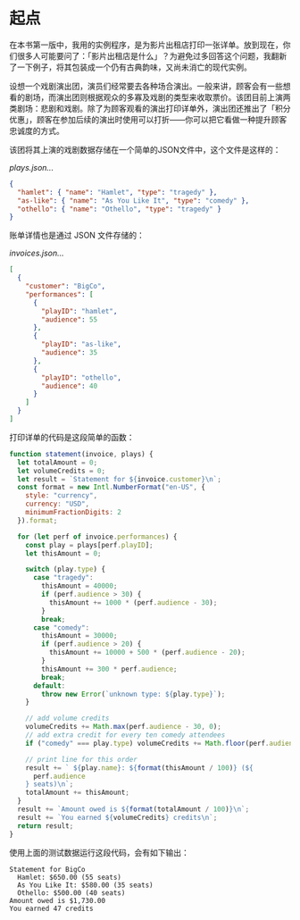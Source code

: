 # 起点

在本书第一版中，我用的实例程序，是为影片出租店打印一张详单。放到现在，你们很多人可能要问了：「影片出租店是什么」？为避免过多回答这个问题，我翻新了一下例子，将其包装成一个仍有古典韵味，又尚未消亡的现代实例。

设想一个戏剧演出团，演员们经常要去各种场合演出。一般来讲，顾客会有一些想看的剧场，而演出团则根据观众的多寡及戏剧的类型来收取票价。该团目前上演两类剧场：悲剧和戏剧。除了为顾客观看的演出打印详单外，演出团还推出了「积分优惠」，顾客在参加后续的演出时使用可以打折——你可以把它看做一种提升顾客忠诚度的方式。

该团将其上演的戏剧数据存储在一个简单的JSON文件中，这个文件是这样的：

_plays.json..._

```json
{
  "hamlet": { "name": "Hamlet", "type": "tragedy" },
  "as-like": { "name": "As You Like It", "type": "comedy" },
  "othello": { "name": "Othello", "type": "tragedy" }
}
```

账单详情也是通过 JSON 文件存储的：

_invoices.json..._

```json
[
  {
    "customer": "BigCo",
    "performances": [
      {
        "playID": "hamlet",
        "audience": 55
      },
      {
        "playID": "as-like",
        "audience": 35
      },
      {
        "playID": "othello",
        "audience": 40
      }
    ]
  }
]
```

打印详单的代码是这段简单的函数：

```javascript
function statement(invoice, plays) {
  let totalAmount = 0;
  let volumeCredits = 0;
  let result = `Statement for ${invoice.customer}\n`;
  const format = new Intl.NumberFormat("en-US", {
    style: "currency",
    currency: "USD",
    minimumFractionDigits: 2
  }).format;

  for (let perf of invoice.performances) {
    const play = plays[perf.playID];
    let thisAmount = 0;

    switch (play.type) {
      case "tragedy":
        thisAmount = 40000;
        if (perf.audience > 30) {
          thisAmount += 1000 * (perf.audience - 30);
        }
        break;
      case "comedy":
        thisAmount = 30000;
        if (perf.audience > 20) {
          thisAmount += 10000 + 500 * (perf.audience - 20);
        }
        thisAmount += 300 * perf.audience;
        break;
      default:
        throw new Error(`unknown type: ${play.type}`);
    }

    // add volume credits
    volumeCredits += Math.max(perf.audience - 30, 0);
    // add extra credit for every ten comedy attendees
    if ("comedy" === play.type) volumeCredits += Math.floor(perf.audience / 5);

    // print line for this order
    result += ` ${play.name}: ${format(thisAmount / 100)} (${
      perf.audience
    } seats)\n`;
    totalAmount += thisAmount;
  }
  result += `Amount owed is ${format(totalAmount / 100)}\n`;
  result += `You earned ${volumeCredits} credits\n`;
  return result;
}
```

使用上面的测试数据运行这段代码，会有如下输出：

```
Statement for BigCo
  Hamlet: $650.00 (55 seats)
  As You Like It: $580.00 (35 seats)
  Othello: $500.00 (40 seats)
Amount owed is $1,730.00
You earned 47 credits
```
